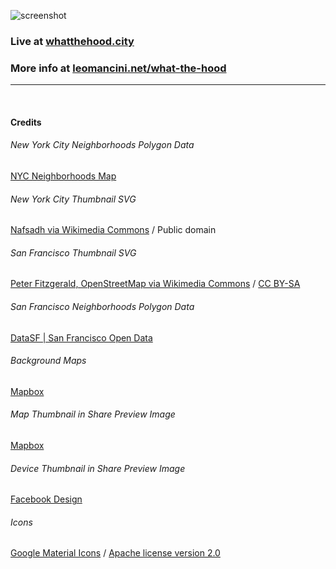 ![screenshot](https://github.com/leomancini/what-the-hood/blob/master/screenshots/socialShare.png)

### Live at [whatthehood.city](https://whatthehood.city)
### More info at [leomancini.net/what-the-hood](https://leomancini.net/what-the-hood)

---

<br>

#### Credits
<h6>New York City Neighborhoods Polygon Data</h6>
<span class='link'><a href='https://www.google.com/maps/d/u/1/viewer?hl=en&ll=40.70476551690573%2C-73.97829884999999&z=10&mid=1_gsxJNfmcGZI4ZL_7LnEHj72YpvgNq-w' target='_blank' rel='noopener'>NYC Neighborhoods Map</a></span>
<br>
<h6>New York City Thumbnail SVG</h6>
<span class='link'><a href='https://commons.wikimedia.org/wiki/File:5_Boroughs_Labels_New_York_City_Map.svg' target='_blank' rel='noopener'>Nafsadh via Wikimedia Commons</a> / Public domain</span>
<br>
<h6>San Francisco Thumbnail SVG</h6>
<span class='link'><a href='https://commons.wikimedia.org/wiki/File:San_Francisco_districts_map.svg' target='_blank' rel='noopener'>Peter Fitzgerald, OpenStreetMap via Wikimedia Commons</a> / <a href='https://creativecommons.org/licenses/by-sa/2.0' target='_blank' rel='noopener'>CC BY-SA</a></span>
<br>
<h6>San Francisco Neighborhoods Polygon Data</h6>
<span class='link'><a href='https://data.sfgov.org/Geographic-Locations-and-Boundaries/SF-Find-Neighborhoods/pty2-tcw4' target='_blank' rel='noopener'>DataSF | San Francisco Open Data</a></span>
<br>
<h6>Background Maps</h6>
<span class='link'><a href='https://www.mapbox.com/' target='_blank' rel='noopener'>Mapbox</a></span>
<br>
<h6>Map Thumbnail in Share Preview Image</h6>
<span class='link'><a href='https://www.mapbox.com/' target='_blank' rel='noopener'>Mapbox</a></span>
<br>
<h6>Device Thumbnail in Share Preview Image</h6>
<span class='link'><a href='https://facebook.design/devices' target='_blank' rel='noopener'>Facebook Design</a></span>
<br>
<h6>Icons</h6>
<span class='link'><a href='https://material.io/resources/icons/' target='_blank' rel='noopener'>Google Material Icons</a> / <a href='https://www.apache.org/licenses/LICENSE-2.0.html' target='_blank' rel='noopener'>Apache license version 2.0</a></span>